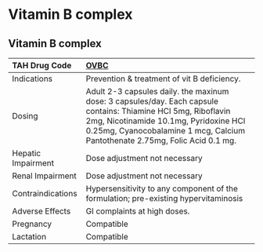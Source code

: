 # Vitamin B complex

## Vitamin B complex

| TAH Drug Code      | [OVBC](https://www.tahsda.org.tw/drugs/hissearch.php?drug_code=OVBC)                                                                                                                                                                    |
|:-------------------|:----------------------------------------------------------------------------------------------------------------------------------------------------------------------------------------------------------------------------------------|
| Indications        | Prevention & treatment of vit B deficiency.                                                                                                                                                                                             |
| Dosing             | Adult 2-3 capsules daily. the maxinum dose: 3 capsules/day. Each capsule contains: Thiamine HCl 5mg, Riboflavin 2mg, Nicotinamide 10.1mg, Pyridoxine HCl 0.25mg, Cyanocobalamine 1 mcg, Calcium Pantothenate 2.75mg, Folic Acid 0.1 mg. |
| Hepatic Impairment | Dose adjustment not necessary                                                                                                                                                                                                           |
| Renal Impairment   | Dose adjustment not necessary                                                                                                                                                                                                           |
| Contraindications  | Hypersensitivity to any component of the formulation; pre-existing hypervitaminosis                                                                                                                                                     |
| Adverse Effects    | GI complaints at high doses.                                                                                                                                                                                                            |
| Pregnancy          | Compatible                                                                                                                                                                                                                              |
| Lactation          | Compatible                                                                                                                                                                                                                              |

